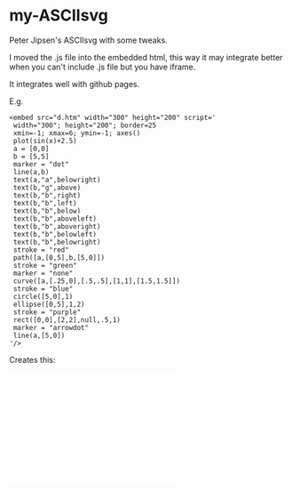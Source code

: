 # my-ASCIIsvg
Peter Jipsen's ASCIIsvg with some tweaks.

I moved the .js file into the embedded html, this way it may integrate better when you can't include .js file but you have iframe.

It integrates well with github pages.

E.g. 

```
<embed src="d.htm" width="300" height="200" script='
 width="300"; height="200"; border=25
 xmin=-1; xmax=6; ymin=-1; axes()
 plot(sin(x)+2.5)
 a = [0,0]
 b = [5,5]
 marker = "dot"
 line(a,b)
 text(a,"a",belowright)
 text(b,"g",above)
 text(b,"b",right)
 text(b,"b",left)
 text(b,"b",below)
 text(b,"b",aboveleft)
 text(b,"b",aboveright)
 text(b,"b",belowleft)
 text(b,"b",belowright)
 stroke = "red"
 path([a,[0,5],b,[5,0]])
 stroke = "green"
 marker = "none"
 curve([a,[.25,0],[.5,.5],[1,1],[1.5,1.5]])
 stroke = "blue"
 circle([5,0],1)
 ellipse([0,5],1,2)
 stroke = "purple"
 rect([0,0],[2,2],null,.5,1)
 marker = "arrowdot"
 line(a,[5,0])
'/>
```

Creates this:

<embed src="d.htm" width="300" height="200" script='
 width="300"; height="200"; border=25
 xmin=-1; xmax=6; ymin=-1; axes()
 plot(sin(x)+2.5)
 a = [0,0]
 b = [5,5]
 marker = "dot"
 line(a,b)
 text(a,"a",belowright)
 text(b,"g",above)
 text(b,"b",right)
 text(b,"b",left)
 text(b,"b",below)
 text(b,"b",aboveleft)
 text(b,"b",aboveright)
 text(b,"b",belowleft)
 text(b,"b",belowright)
 stroke = "red"
 path([a,[0,5],b,[5,0]])
 stroke = "green"
 marker = "none"
 curve([a,[.25,0],[.5,.5],[1,1],[1.5,1.5]])
 stroke = "blue"
 circle([5,0],1)
 ellipse([0,5],1,2)
 stroke = "purple"
 rect([0,0],[2,2],null,.5,1)
 marker = "arrowdot"
 line(a,[5,0])
'/>
